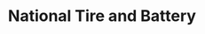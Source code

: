 ---
title: "National Tire and Battery"
url: /sachse/national-tire-and-battery/
shop: Autowerkstatt
---